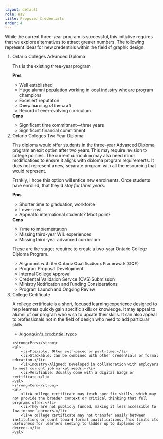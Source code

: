 ```yaml
---
layout: default
role: nav
title: Proposed Credentials
order: 4
---
```

<p>
	While the current three-year program is successful, this initiative requires that we explore alternatives to attract greater numbers. The following represent ideas for new credentials within the field of graphic design. 
</p>
<ol>
	<li>Ontario Colleges Advanced Diploma</li>
	<p>
		This is the existing three-year program. 
	</p>
	<strong>Pros</strong> 
	<ul>
		<li>Well established</li>
		<li>Huge alumni population working in local industry who are program champions</li>
		<li>Excellent reputation</li>
		<li>Deep learning of the craft</li>
		<li>Record of ever-evolving curriculum</li>
	</ul>
	<strong>Cons</strong> 
	<ul>
		<li>Significant time commitment—three years</li>
		<li>Significant financial commitment</li>
	</ul>
	<li>Ontario Colleges Two Year Diploma</li>
	<p>
		This diploma would offer students in the three-year Advanced Diploma program an exit option after two years. This may require revision to college policies. The current curriculum may also need minor modifications to ensure it aligns with diploma program requirements. It does not represent a new, separate program with all the resourcing that would represent. 
	</p>
	<p>
	Frankly, I hope this option will entice new enrolments. Once students have enrolled, that they'd <em>stay for three years</em>.
	</p>
	<strong>Pros</strong> 
	<ul>
		<li>Shorter time to graduation, workforce</li>
		<li>Lower cost</li>
		<li>Appeal to international students? Moot point?</li>
	</ul>
	<strong>Cons</strong> 
	<ul>
		<li>Time to implementation</li>
		<li>Missing third-year WIL experiences</li>
		<li>Missing third-year advanced curriculum</li>
	</ul>
	<p>
		These are the stages required to create a two-year Ontario College Diploma Program. 
	</p>
	<ul>
		<li>Alignment with the Ontario Qualifications Framework (OQF)</li>
		<li>Program Proposal Development</li>
		<li>Internal College Approval</li>
		<li>Credential Validation Service (CVS) Submission</li>
		<li>Ministry Notification and Funding Considerations</li>
		<li>Program Launch and Ongoing Review</li>
	</ul>
	<li>College Certificate</li>
	<p>
		A college certificate is a short, focused learning experience designed to help learners quickly gain specific skills or knowledge. It may appeal to alumni of our program who wish to update their skills. It can also appeal to professionals not in the field of design who need to add particular skills.
	</p>
	<ul>
	<li><a href="https://www.algonquincollege.com/academic-development/new-program-development/">Algonquin's credential types</a></li>
</ul>

	<strong>Pros</strong> 
	<ul>
		<li>Flexible: Often self-paced or part-time.</li>
		<li>Stackable: Can be combined with other credentials or formal education.</li>
		<li>Industry-Aligned: Developed in collaboration with employers to meet current job market needs.</li>
		<li>Verifiable: Usually come with a digital badge or certificate.</li>
	</ul>
	<strong>Cons</strong> 
	<ul>
		<li>A college certificate may teach specific skills, which may not provide the broader context or critical thinking that full programs offer.</li>
		<li>They are not publicly funded, making it less accessible to low-income learners.</li>
		<li>A college certificate may not transfer easily between institutions or count toward formal qualifications. This limits its usefulness for learners seeking to ladder up to diplomas or degrees.</li>
	</ul>
</ol>
